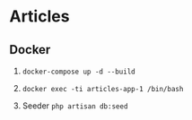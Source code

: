 # Articles

## Docker
1. `docker-compose up -d --build`
2. `docker exec -ti articles-app-1 /bin/bash`

3. Seeder
`php artisan db:seed`

